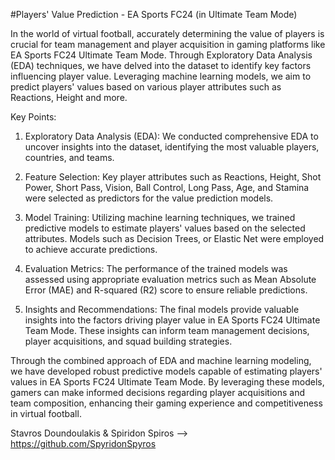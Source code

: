 #Players' Value Prediction - EA Sports FC24 (in Ultimate Team Mode)

In the world of virtual football, accurately determining the value of players is crucial for team management and player acquisition in gaming platforms like EA Sports FC24 Ultimate Team Mode. 
Through Exploratory Data Analysis (EDA) techniques, we have delved into the dataset to identify key factors influencing player value. 
Leveraging machine learning models, we aim to predict players' values based on various player attributes such as Reactions, Height and more.

Key Points:

1. Exploratory Data Analysis (EDA): We conducted comprehensive EDA to uncover insights into the dataset, identifying the most valuable players, countries, and teams.
   
2. Feature Selection: Key player attributes such as Reactions, Height, Shot Power, Short Pass, Vision, Ball Control, Long Pass, Age, and Stamina were selected as predictors for the value prediction models.
   
3. Model Training: Utilizing machine learning techniques, we trained predictive models to estimate players' values based on the selected attributes. Models such as Decision Trees, or Elastic Net were employed to achieve accurate predictions.
 
4. Evaluation Metrics: The performance of the trained models was assessed using appropriate evaluation metrics such as Mean Absolute Error (MAE) and R-squared (R2) score to ensure reliable predictions.

5. Insights and Recommendations: The final models provide valuable insights into the factors driving player value in EA Sports FC24 Ultimate Team Mode. These insights can inform team management decisions, player acquisitions, and squad building strategies.

Through the combined approach of EDA and machine learning modeling, we have developed robust predictive models capable of estimating players' values in EA Sports FC24 Ultimate Team Mode. By leveraging these models, gamers can make informed decisions regarding player acquisitions and team composition, enhancing their gaming experience and competitiveness in virtual football.

Stavros Doundoulakis & Spiridon Spiros --> https://github.com/SpyridonSpyros
